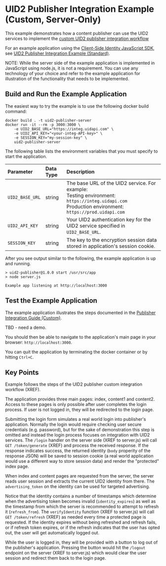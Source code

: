 # UID2 Publisher Integration Example (Custom, Server-Only)

This example demonstrates how a content publisher can use the UID2 services to implement the [custom UID2 publisher integration workflow](https://github.com/UnifiedID2/uid2docs/blob/main/api/v1/guides/custom-publisher-integration.md)

For an example application using the [Client-Side Identity JavaScript SDK](https://github.com/UnifiedID2/uid2docs/blob/main/api/v1/sdks/client-side-identity-v1.md), see [UID2 Publisher Integration Example (Standard)](../standard/README.md).

NOTE: While the server side of the example application is implemented in JavaScript using node.js, it is not a requirement. You can use any technology of your choice and refer to the example application for illustration of the functionality that needs to be implemented.

## Build and Run the Example Application

The easiest way to try the example is to use the following docker build command:

```
docker build . -t uid2-publisher-server
docker run -it --rm -p 3000:3000 \
    -e UID2_BASE_URL="https://integ.uidapi.com" \
    -e UID2_API_KEY="<your-integ-API-key>" \
    -e SESSION_KEY="my-session-key" \
    uid2-publisher-server
```

The following table lists the environment variables that you must specify to start the application.

| Parameter | Data Type | Description |
| :--- | :--- | :--- |
| `UID2_BASE_URL` | string | The base URL of the UID2 service. For example:</br>Testing environment: `https://integ.uidapi.com`<br/>Production environment: `https://prod.uidapi.com` |
| `UID2_API_KEY` | string | Your UID2 authentication key for the UID2 service specified in `UID2_BASE_URL`. |
| `SESSION_KEY` | string |  The key to the encryption session data stored in application's session cookie. |

After you see output similar to the following, the example application is up and running.

```
> uid2-publisher@1.0.0 start /usr/src/app
> node server.js

Example app listening at http://localhost:3000
```

## Test the Example Application

The example application illustrates the steps documented in the [Publisher Integration Guide (Custom)](https://github.com/UnifiedID2/uid2docs/blob/main/api/v1/guides/custom-publisher-integration.md).

TBD - need a demo.





You should then be able to navigate to the application's main page in your browser: `http://localhost:3000`.

You can quit the application by terminating the docker container or by hitting `Ctrl+C`.

## Key Points

Example follows the steps of the UID2 publisher custom integration workflow (XREF).

The application provides three main pages: index, content1 and content2. Access to these pages is only
possible after user completes the login process. If user is not logged in, they will be redirected to
the login page.

Submitting the login form simulates a real world login into publisher's application. Normally the login
would require checking user secure credentials (e.g. password), but for the sake of demonstration this
step is omitted and instead the login process focuses on integration with UID2 services. The `/login` 
handler on the server side (XREF to server.js) will call `GET /token/generate` (XREF) and process
the received response.  If the response indicates success, the returned identity (`body` properity of
the response JSON) will be saved to session cookie (a real world application would use a different way
to store session data) and render the "protected" index page.

When index and content pages are requested from the server, the server reads user session and extracts
the current UID2 identity from there. The `advertising_token` on the identity can be used for targeted
advertising.

Notice that the identity contains a number of timestamps which determine when the advertising token
becomes invalid (`identity_expires`) as well as the timestamp from which the server is recommended
to attempt to refresh it (`refresh_from`). The `verifyIdentity` function (XREF to server.js) will call
`GET /token/refresh` (XREF) as needed every time a protected page is requested. If the identity expires
without being refreshed and refresh fails, or if refresh token expires, or if the refresh indicates that
the user has opted out, the user will get automatically logged out.

While the user is logged in, they will be provided with a button to log out of the publisher's application.
Pressing the button would hit the `/logout` endpoint on the server (XREF to server.js) which would clear
the user session and redirect them back to the login page.

